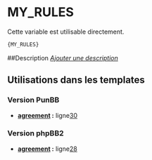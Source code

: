 # MY_RULES


Cette variable est utilisable directement.

```html
{MY_RULES}
```

##Description
[*Ajouter une description*](https://fa-tvars.appspot.com/var/MY_RULES)

## Utilisations dans les templates

### Version PunBB
* __[agreement](../tpl/var/punbb/agreement.md#readme) :__ ligne[30](../tpl/src/punbb/agreement.tpl#L30)

### Version phpBB2
* __[agreement](../tpl/var/subsilver/agreement.md#readme) :__ ligne[28](../tpl/src/subsilver/agreement.tpl#L28)